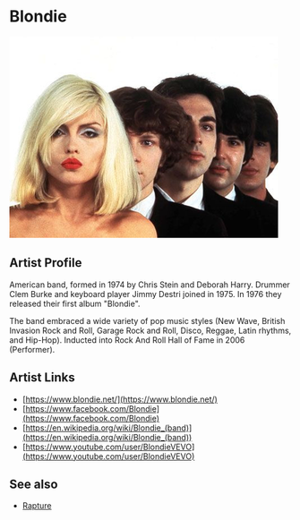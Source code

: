 # Blondie

![](../../assets/artists/Blondie.png)

## Artist Profile

American band, formed in 1974 by Chris Stein and Deborah Harry. Drummer Clem Burke and keyboard player Jimmy Destri joined in 1975. In 1976 they released their first album "Blondie".

The band embraced a wide variety of pop music styles (New Wave, British Invasion Rock and Roll, Garage Rock and Roll, Disco, Reggae, Latin rhythms, and Hip-Hop). Inducted into Rock And Roll Hall of Fame in 2006 (Performer).

## Artist Links

- [https://www.blondie.net/](https://www.blondie.net/)
- [https://www.facebook.com/Blondie](https://www.facebook.com/Blondie)
- [https://en.wikipedia.org/wiki/Blondie_(band)](https://en.wikipedia.org/wiki/Blondie_(band))
- [https://www.youtube.com/user/BlondieVEVO](https://www.youtube.com/user/BlondieVEVO)


## See also

- [Rapture](Rapture.md)

